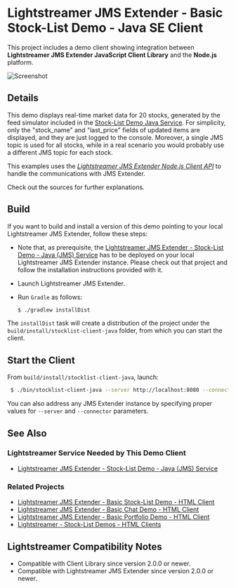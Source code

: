 # Lightstreamer JMS Extender - Basic Stock-List Demo - Java SE Client

<!-- START DESCRIPTION lightstreamer-jms-example-stocklist-client-java -->

This project includes a demo client showing integration between **Lightstreamer JMS Extender JavaScript Client Library** and the **Node.js** platform.

![Screenshot](screen_node_large.png)<br>

## Details

This demo displays real-time market data for 20 stocks, generated by the feed simulator included in the [Stock-List Demo Java Service](https://github.com/Lightstreamer/Lightstreamer-JMS-example-StockList-service-java). For simplicity, only the "stock_name" and "last_price" fields of updated items are displayed, and they are just logged to the console. Moreover, a single JMS topic is used for all stocks, while in a real scenario you would probably use a different JMS topic for each stock.

This examples uses the [_Lightstreamer JMS Extender Node.js Client API_](https://www.npmjs.com/package/lightstreamer-jms-nodejs-client/) to handle the communications with JMS Extender.

Check out the sources for further explanations.

## Build

If you want to build and install a version of this demo pointing to your local Lightstreamer JMS Extender, follow these steps:

* Note that, as prerequisite, the [Lightstreamer JMS Extender - Stock-List Demo - Java (JMS) Service](https://github.com/Lightstreamer/Lightstreamer-JMS-example-StockList-service-java) has to be deployed on your local Lightstreamer JMS Extender instance. Please check out that project and follow the installation instructions provided with it.

* Launch Lightstreamer JMS Extender.

* Run `Gradle` as follows:

  ```sh
  $ ./gradlew installDist
  ```
The `installDist` task will create a distribution of the project under the `build/install/stocklist-client-java` folder, from which you can start the client.


## Start the Client

From `build/install/stocklist-client-java`, launch:

```sh
 $ ./bin/stocklist-client-java --server http://localhost:8080 --connector ActiveMQ
```
You can also address any JMS Extender instance by specifying proper values for `--server` and `--connector` parameters.

## See Also

### Lightstreamer Service Needed by This Demo Client

<!-- START RELATED_ENTRIES -->
* [Lightstreamer JMS Extender - Stock-List Demo - Java (JMS) Service](https://github.com/Lightstreamer/Lightstreamer-JMS-example-StockList-service-java)

<!-- END RELATED_ENTRIES -->
### Related Projects

* [Lightstreamer JMS Extender - Basic Stock-List Demo - HTML Client](https://github.com/Lightstreamer/Lightstreamer-JMS-example-StockList-client-javascript)
* [Lightstreamer JMS Extender - Basic Chat Demo - HTML Client](https://github.com/Lightstreamer/Lightstreamer-JMS-example-Chat-client-javascript)
* [Lightstreamer JMS Extender - Basic Portfolio Demo - HTML Client](https://github.com/Lightstreamer/Lightstreamer-JMS-example-Portfolio-client-javascript)
* [Lightstreamer - Stock-List Demos - HTML Clients](https://github.com/Lightstreamer/Lightstreamer-example-StockList-client-javascript)

## Lightstreamer Compatibility Notes

* Compatible with Client Library since version 2.0.0 or newer.
* Compatible with Lightstreamer JMS Extender since version 2.0.0 or newer.
